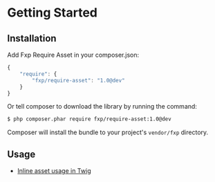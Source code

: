 Getting Started
===============

## Installation

Add Fxp Require Asset in your composer.json:

```js
{
    "require": {
        "fxp/require-asset": "1.0@dev"
    }
}
```

Or tell composer to download the library by running the command:

```bash
$ php composer.phar require fxp/require-asset:1.0@dev
```

Composer will install the bundle to your project's `vendor/fxp` directory.

## Usage

- [Inline asset usage in Twig](usage_twig_inline_asset.md)
